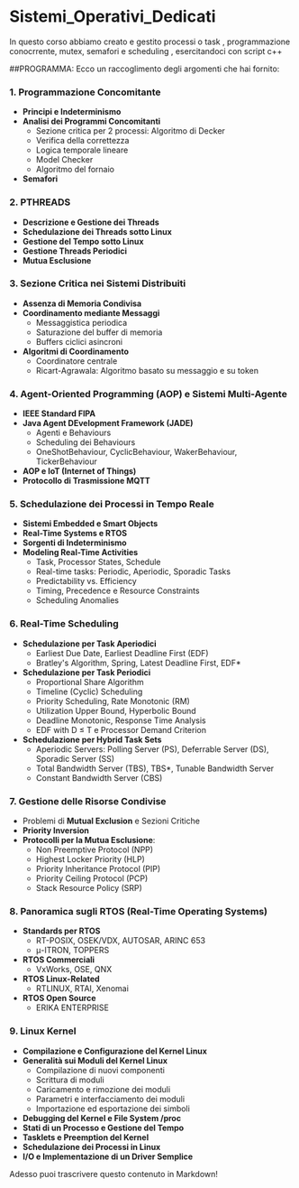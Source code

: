 # Sistemi_Operativi_Dedicati
In questo corso abbiamo creato e gestito processi o task , programmazione conocrrente, mutex, semafori e scheduling , esercitandoci con script c++

##PROGRAMMA:
Ecco un raccoglimento degli argomenti che hai fornito:

### 1. **Programmazione Concomitante**  
   - **Principi e Indeterminismo**  
   - **Analisi dei Programmi Concomitanti**  
     - Sezione critica per 2 processi: Algoritmo di Decker
     - Verifica della correttezza
     - Logica temporale lineare
     - Model Checker
     - Algoritmo del fornaio
   - **Semafori**
   
### 2. **PTHREADS**
   - **Descrizione e Gestione dei Threads**  
   - **Schedulazione dei Threads sotto Linux**  
   - **Gestione del Tempo sotto Linux**
   - **Gestione Threads Periodici**
   - **Mutua Esclusione**
   
### 3. **Sezione Critica nei Sistemi Distribuiti**
   - **Assenza di Memoria Condivisa**
   - **Coordinamento mediante Messaggi**
     - Messaggistica periodica
     - Saturazione del buffer di memoria
     - Buffers ciclici asincroni
   - **Algoritmi di Coordinamento**
     - Coordinatore centrale
     - Ricart-Agrawala: Algoritmo basato su messaggio e su token

### 4. **Agent-Oriented Programming (AOP) e Sistemi Multi-Agente**
   - **IEEE Standard FIPA**  
   - **Java Agent DEvelopment Framework (JADE)**
     - Agenti e Behaviours
     - Scheduling dei Behaviours
     - OneShotBehaviour, CyclicBehaviour, WakerBehaviour, TickerBehaviour
   - **AOP e IoT (Internet of Things)**
   - **Protocollo di Trasmissione MQTT**

### 5. **Schedulazione dei Processi in Tempo Reale**  
   - **Sistemi Embedded e Smart Objects**  
   - **Real-Time Systems e RTOS**
   - **Sorgenti di Indeterminismo**  
   - **Modeling Real-Time Activities**  
     - Task, Processor States, Schedule
     - Real-time tasks: Periodic, Aperiodic, Sporadic Tasks
     - Predictability vs. Efficiency
     - Timing, Precedence e Resource Constraints
     - Scheduling Anomalies
     
### 6. **Real-Time Scheduling**
   - **Schedulazione per Task Aperiodici**
     - Earliest Due Date, Earliest Deadline First (EDF)
     - Bratley's Algorithm, Spring, Latest Deadline First, EDF*
   - **Schedulazione per Task Periodici**
     - Proportional Share Algorithm
     - Timeline (Cyclic) Scheduling
     - Priority Scheduling, Rate Monotonic (RM)
     - Utilization Upper Bound, Hyperbolic Bound
     - Deadline Monotonic, Response Time Analysis
     - EDF with D ≤ T e Processor Demand Criterion
   - **Schedulazione per Hybrid Task Sets**
     - Aperiodic Servers: Polling Server (PS), Deferrable Server (DS), Sporadic Server (SS)
     - Total Bandwidth Server (TBS), TBS*, Tunable Bandwidth Server
     - Constant Bandwidth Server (CBS)
     
### 7. **Gestione delle Risorse Condivise**
   - Problemi di **Mutual Exclusion** e Sezioni Critiche
   - **Priority Inversion**
   - **Protocolli per la Mutua Esclusione**:
     - Non Preemptive Protocol (NPP)
     - Highest Locker Priority (HLP)
     - Priority Inheritance Protocol (PIP)
     - Priority Ceiling Protocol (PCP)
     - Stack Resource Policy (SRP)

### 8. **Panoramica sugli RTOS (Real-Time Operating Systems)**
   - **Standards per RTOS**
     - RT-POSIX, OSEK/VDX, AUTOSAR, ARINC 653
     - μ-ITRON, TOPPERS
   - **RTOS Commerciali**
     - VxWorks, OSE, QNX
   - **RTOS Linux-Related**
     - RTLINUX, RTAI, Xenomai
   - **RTOS Open Source**
     - ERIKA ENTERPRISE

### 9. **Linux Kernel**  
   - **Compilazione e Configurazione del Kernel Linux**
   - **Generalità sui Moduli del Kernel Linux**
     - Compilazione di nuovi componenti
     - Scrittura di moduli
     - Caricamento e rimozione dei moduli
     - Parametri e interfacciamento dei moduli
     - Importazione ed esportazione dei simboli
   - **Debugging del Kernel e File System /proc**
   - **Stati di un Processo e Gestione del Tempo**
   - **Tasklets e Preemption del Kernel**
   - **Schedulazione dei Processi in Linux**
   - **I/O e Implementazione di un Driver Semplice**

Adesso puoi trascrivere questo contenuto in Markdown!
